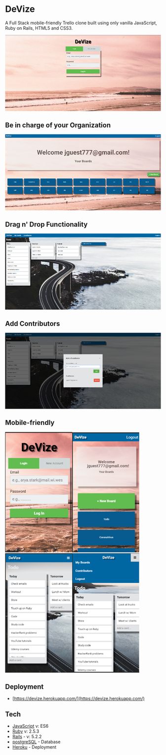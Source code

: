 # DeVize

A Full Stack mobile-friendly Trello clone built using only vanilla JavaScript, Ruby on Rails, HTML5 and CSS3.

<img src="images/index.PNG">

## Be in charge of your Organization

<img src="images/userboard.PNG">

## Drag n' Drop Functionality

<img src="images/board.PNG">

## Add Contributors

<img src="images/contribute.PNG">

## Mobile-friendly

<img src="images/mobileIndex.PNG" width="217"><img src="images/mobileUserboard.PNG" width="217"><img src="images/mobileBoard.PNG" width="217"><img src="images/css.PNG" width="217">

## Deployment

- [https://devize.herokuapp.com/](https://devize.herokuapp.com/)

## Tech

- [JavaScript](https://developer.mozilla.org/en-US/docs/Web/JavaScript) v: ES6
- [Ruby](https://www.ruby-lang.org/en/documentation/) v: 2.5.3
- [Rails](https://rubyonrails.org/) - v: 5.2.2
- [postgreSQL](https://www.postgresql.org/) - Database
- [Heroku](https://devcenter.heroku.com/) - Deployment
